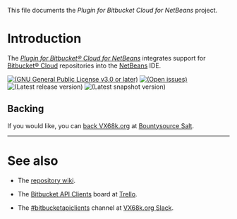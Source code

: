 This file documents the *Plugin for Bitbucket Cloud for NetBeans* project.

# Introduction

The *[Plugin for Bitbucket® Cloud for NetBeans]* integrates support for
[Bitbucket® Cloud] repositories into the [NetBeans] IDE.

[Plugin for Bitbucket® Cloud for NetBeans]: https://vx68k.bitbucket.io/netbeans-bitbucket-plugin/
[Bitbucket® Cloud]: https://bitbucket.org/
[NetBeans]: https://netbeans.apache.org/

[![(GNU General Public License v3.0 or later)](https://img.shields.io/badge/license-GPL--3.0--or--later-blue.svg)][GPL-3.0-or-later]
[![(Open issues)](https://img.shields.io/bitbucket/issues/vx68k/netbeans-bitbucket-plugin.svg)][open issues]
![(Latest release version)](https://img.shields.io/maven-central/v/org.vx68k.netbeans.modules/bitbucket-plugin.svg)
![(Latest snapshot version)](https://img.shields.io/nexus/s/https/oss.sonatype.org/org.vx68k.netbeans.modules/bitbucket-plugin.svg)

[GPL-3.0-or-later]: https://spdx.org/licenses/GPL-3.0-or-later.html "GNU General Public License v3.0 or later"
[Open issues]: https://bitbucket.org/vx68k/netbeans-bitbucket-plugin/issues?status=new&status=open

## Backing

If you would like, you can [back VX68k.org][Salt checkout] at [Bountysource Salt].

[Salt checkout]: https://salt.bountysource.com/checkout/amount?team=vx68k
[Bountysource Salt]: https://salt.bountysource.com/

---

# See also

  - The [repository wiki].

  - The [Bitbucket API Clients](https://trello.com/b/IqXdEIN5) board at
    [Trello].

  - The [#bitbucketapiclients](https://vx68k.slack.com/messages/CBZ6HDNAJ)
    channel at [VX68k.org Slack].

[Repository wiki]: https://bitbucket.org/vx68k/netbeans-bitbucket-plugin/wiki/
[Trello]: https://trello.com/
[VX68k.org Slack]: https://vx68k.slack.com/
